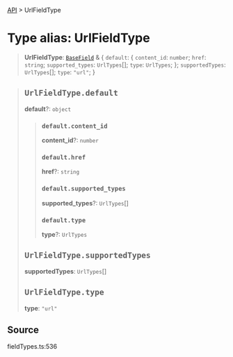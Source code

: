 [API](../index.md) > UrlFieldType

# Type alias: UrlFieldType

> **UrlFieldType**: [`BaseField`](type-alias.BaseField.md) & \{
  `default`: \{
    `content_id`: `number`;
    `href`: `string`;
    `supported_types`: `UrlTypes`[];
    `type`: `UrlTypes`;
  };
  `supportedTypes`: `UrlTypes`[];
  `type`: `"url"`;
 }

> ## `UrlFieldType.default`
>
> **default**?: `object`
>
> > ### `default.content_id`
> >
> > **content\_id**?: `number`
> >
> > ### `default.href`
> >
> > **href**?: `string`
> >
> > ### `default.supported_types`
> >
> > **supported\_types**?: `UrlTypes`[]
> >
> > ### `default.type`
> >
> > **type**?: `UrlTypes`
> >
> >
>
> ## `UrlFieldType.supportedTypes`
>
> **supportedTypes**: `UrlTypes`[]
>
> ## `UrlFieldType.type`
>
> **type**: `"url"`
>
>

## Source

fieldTypes.ts:536
